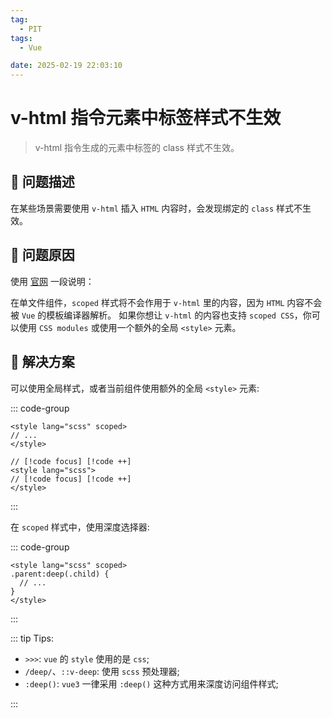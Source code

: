 ```yaml
---
tag:
  - PIT
tags:
  - Vue

date: 2025-02-19 22:03:10
---
```


# v-html 指令元素中标签样式不生效

> v-html 指令生成的元素中标签的 class 样式不生效。

## 📎 问题描述

在某些场景需要使用 `v-html` 插入 `HTML` 内容时，会发现绑定的 `class` 样式不生效。

## 📎 问题原因

使用 [官网](https://cn.vuejs.org/api/built-in-directives) 一段说明：

在单文件组件，`scoped` 样式将不会作用于 `v-html` 里的内容，因为 `HTML` 内容不会被 `Vue` 的模板编译器解析。
如果你想让 `v-html` 的内容也支持 `scoped CSS`，你可以使用 `CSS modules` 或使用一个额外的全局 `<style>` 元素。

## 📎 解决方案

可以使用全局样式，或者当前组件使用额外的全局 `<style>` 元素:

::: code-group

```vue
<style lang="scss" scoped>
// ...
</style>

// [!code focus] [!code ++]
<style lang="scss">
// [!code focus] [!code ++]
</style>
```

:::

在 `scoped` 样式中，使用深度选择器:

::: code-group

```vue
<style lang="scss" scoped>
.parent:deep(.child) {
  // ...
}
</style>
```

:::

::: tip Tips:

- `>>>`: `vue` 的 `style` 使用的是 `css`;
- `/deep/`、`::v-deep`: 使用 `scss` 预处理器;
- `:deep()`: `vue3` 一律采用 `:deep()` 这种方式用来深度访问组件样式;

:::
